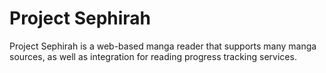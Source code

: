 # Project Sephirah

Project Sephirah is a web-based manga reader that supports many manga sources, as well as integration for reading progress tracking services.
